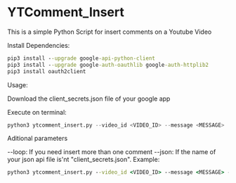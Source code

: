 # YTComment_Insert

This is a simple Python Script for insert comments on a Youtube Video

Install Dependencies:

```bat
pip3 install --upgrade google-api-python-client
pip3 install --upgrade google-auth-oauthlib google-auth-httplib2
pip3 install oauth2client
```

Usage:

Download the client_secrets.json file of your google app

Execute on terminal:

```python
python3 ytcomment_insert.py --video_id <VIDEO_ID> --message <MESSAGE>
```
  
Aditional parameters

--loop: If you need insert more than one comment
--json: If the name of your json api file is'nt "client_secrets.json". Example:

```bat
python3 ytcomment_insert.py --video_id <VIDEO_ID> --message <MESSAGE> --json "key.json"
```
